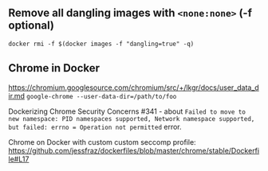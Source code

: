 ## Remove all dangling images with `<none:none>` (-f optional)

`docker rmi -f $(docker images -f "dangling=true" -q)`

## Chrome in Docker

https://chromium.googlesource.com/chromium/src/+/lkgr/docs/user_data_dir.md
`google-chrome --user-data-dir=/path/to/foo`

Dockerizing Chrome Security Concerns #341 - about `Failed to move to new namespace: PID namespaces supported, Network namespace supported, but failed: errno = Operation not permitted` error.

Chrome on Docker with custom custom seccomp profile: https://github.com/jessfraz/dockerfiles/blob/master/chrome/stable/Dockerfile#L17
